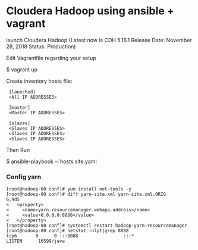 # Cloudera  Hadoop using ansible + vagrant

launch Cloudera Hadoop 
(Latest now is CDH 5.16.1 Release Date: November 28, 2018 Status: Production)

Edit Vagrantfile regarding your setup

$ vagrant up

Create inventory hosts file: 
     
     [launched]
     <All IP ADDRESSES>
     
     [master]
     <Master IP ADDRESSES>
     
     [slaves]
     <Slaves IP ADDRESSES>
     <Slaves IP ADDRESSES>
     <Slaves IP ADDRESSES>
     
Then Run
      
$ ansible-playbook  -i hosts site.yaml 

### Config yarn
```
[root@hadoop-00 conf]# yum install net-tools -y
[root@hadoop-00 conf]# diff yarn-site.xml yarn-site.xml.ORIG
6,9d5
<   <property> 
<     <name>yarn.resourcemanager.webapp.address</name>
<     <value>0.0.0.0:8088</value>
<   </property>
[root@hadoop-00 conf]# systemctl restart hadoop-yarn-resourcemanager
[root@hadoop-00 conf]# netstat -nlpt|grep 8088
tcp6       0      0 :::8088                 :::*                    LISTEN      16599/java          
```

